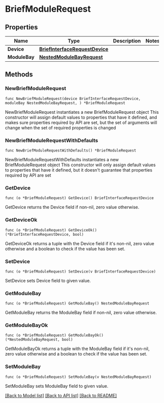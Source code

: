 # BriefModuleRequest

## Properties

Name | Type | Description | Notes
------------ | ------------- | ------------- | -------------
**Device** | [**BriefInterfaceRequestDevice**](BriefInterfaceRequestDevice.md) |  | 
**ModuleBay** | [**NestedModuleBayRequest**](NestedModuleBayRequest.md) |  | 

## Methods

### NewBriefModuleRequest

`func NewBriefModuleRequest(device BriefInterfaceRequestDevice, moduleBay NestedModuleBayRequest, ) *BriefModuleRequest`

NewBriefModuleRequest instantiates a new BriefModuleRequest object
This constructor will assign default values to properties that have it defined,
and makes sure properties required by API are set, but the set of arguments
will change when the set of required properties is changed

### NewBriefModuleRequestWithDefaults

`func NewBriefModuleRequestWithDefaults() *BriefModuleRequest`

NewBriefModuleRequestWithDefaults instantiates a new BriefModuleRequest object
This constructor will only assign default values to properties that have it defined,
but it doesn't guarantee that properties required by API are set

### GetDevice

`func (o *BriefModuleRequest) GetDevice() BriefInterfaceRequestDevice`

GetDevice returns the Device field if non-nil, zero value otherwise.

### GetDeviceOk

`func (o *BriefModuleRequest) GetDeviceOk() (*BriefInterfaceRequestDevice, bool)`

GetDeviceOk returns a tuple with the Device field if it's non-nil, zero value otherwise
and a boolean to check if the value has been set.

### SetDevice

`func (o *BriefModuleRequest) SetDevice(v BriefInterfaceRequestDevice)`

SetDevice sets Device field to given value.


### GetModuleBay

`func (o *BriefModuleRequest) GetModuleBay() NestedModuleBayRequest`

GetModuleBay returns the ModuleBay field if non-nil, zero value otherwise.

### GetModuleBayOk

`func (o *BriefModuleRequest) GetModuleBayOk() (*NestedModuleBayRequest, bool)`

GetModuleBayOk returns a tuple with the ModuleBay field if it's non-nil, zero value otherwise
and a boolean to check if the value has been set.

### SetModuleBay

`func (o *BriefModuleRequest) SetModuleBay(v NestedModuleBayRequest)`

SetModuleBay sets ModuleBay field to given value.



[[Back to Model list]](../README.md#documentation-for-models) [[Back to API list]](../README.md#documentation-for-api-endpoints) [[Back to README]](../README.md)


